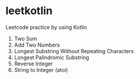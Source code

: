 # leetkotlin
Leetcode practice by using Kotlin

1. Two Sum
2. Add Two Numbers
3. Longest Substring Without Repeating Characters
5. Longest Palindromic Substring
7. Reverse Integer
8. String to Integer (atoi)
